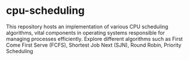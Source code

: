 # cpu-scheduling
This repository hosts an implementation of various CPU scheduling algorithms, vital components in operating systems responsible for managing processes efficiently. Explore different algorithms such as First Come First Serve (FCFS), Shortest Job Next (SJN), Round Robin, Priority Scheduling
